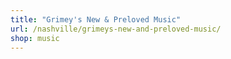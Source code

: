 ```yaml
---
title: "Grimey's New & Preloved Music"
url: /nashville/grimeys-new-and-preloved-music/
shop: music
---
```

